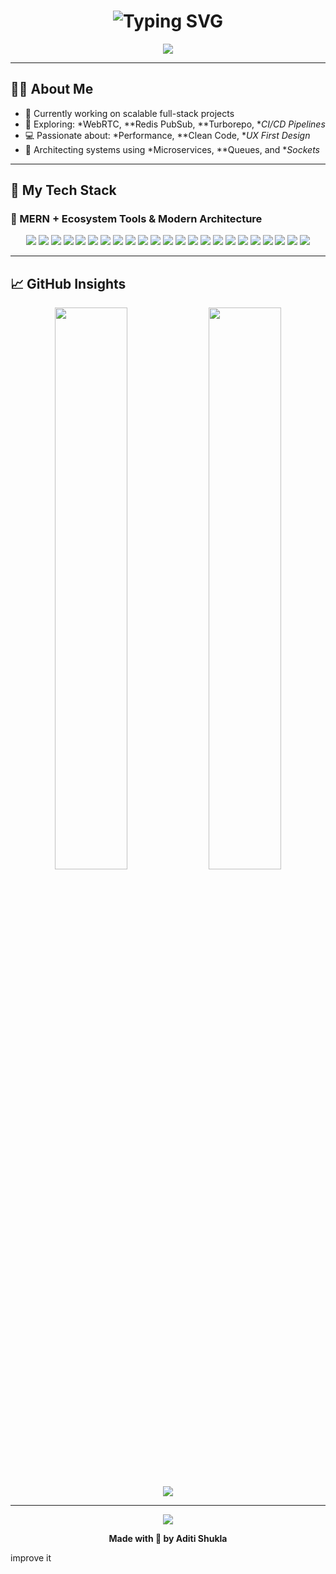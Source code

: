 <!-- Animated Typing Header -->
<h1 align="center">
  <img src="https://readme-typing-svg.demolab.com?font=Fira+Code&weight=500&size=25&pause=1000&color=3FFFA3&center=true&vCenter=true&width=800&lines=Hi+%F0%9F%91%8B%2C+I'm+Aditi+Shukla;Full+Stack+Developer+%7C+MERN+%7C+Next.js+%7C+Redis+%7C+Docker;Building+Fast%2C+Scalable+and+Beautiful+Apps;Welcome+to+my+GitHub+space!+%F0%9F%9A%80" alt="Typing SVG" />
</h1>

<p align="center">
  <img src="https://capsule-render.vercel.app/api?type=waving&color=0:0d1117,100:1DB954&height=150&section=header&text=Welcome%20to%20My%20GitHub!&fontColor=ffffff&fontSize=40&fontAlignY=35" />
</p>

---

## 👩‍💻 About Me

- 🔭 Currently working on scalable full-stack projects  
- 🧠 Exploring: *WebRTC, **Redis PubSub, **Turborepo, **CI/CD Pipelines*  
- 💻 Passionate about: *Performance, **Clean Code, **UX First Design*  
- 🧩 Architecting systems using *Microservices, **Queues, and **Sockets*  

---

## 🧰 My Tech Stack

### 🚀 MERN + Ecosystem Tools & Modern Architecture

<p align="center">
  <!-- Languages -->
  <img src="https://img.shields.io/badge/JavaScript-F7DF1E?style=for-the-badge&logo=javascript&logoColor=black"/>
  <img src="https://img.shields.io/badge/TypeScript-3178C6?style=for-the-badge&logo=typescript&logoColor=white"/>

  <!-- Frontend -->
  <img src="https://img.shields.io/badge/React-61DAFB?style=for-the-badge&logo=react&logoColor=black"/>
  <img src="https://img.shields.io/badge/Next.js-000000?style=for-the-badge&logo=next.js&logoColor=white"/>
  <img src="https://img.shields.io/badge/TailwindCSS-06B6D4?style=for-the-badge&logo=tailwind-css&logoColor=white"/>
  <img src="https://img.shields.io/badge/Shadcn/UI-000000?style=for-the-badge&logo=shadcnui&logoColor=white"/>
  <img src="https://img.shields.io/badge/Zustand-8E44AD?style=for-the-badge&logo=react&logoColor=white"/>

  <!-- Backend -->
  <img src="https://img.shields.io/badge/Node.js-339933?style=for-the-badge&logo=node.js&logoColor=white"/>
  <img src="https://img.shields.io/badge/Express.js-000000?style=for-the-badge&logo=express&logoColor=white"/>
  <img src="https://img.shields.io/badge/Bun-000000?style=for-the-badge&logo=bun&logoColor=white"/>

  <!-- Databases -->
  <img src="https://img.shields.io/badge/MongoDB-47A248?style=for-the-badge&logo=mongodb&logoColor=white"/>
  <img src="https://img.shields.io/badge/PostgreSQL-4169E1?style=for-the-badge&logo=postgresql&logoColor=white"/>
  <img src="https://img.shields.io/badge/Prisma-2D3748?style=for-the-badge&logo=prisma&logoColor=white"/>
  <img src="https://img.shields.io/badge/Redis-DC382D?style=for-the-badge&logo=redis&logoColor=white"/>

  <!-- Infra / DevOps -->
  <img src="https://img.shields.io/badge/Docker-2496ED?style=for-the-badge&logo=docker&logoColor=white"/>
  <img src="https://img.shields.io/badge/Kubernetes-326CE5?style=for-the-badge&logo=kubernetes&logoColor=white"/>
  <img src="https://img.shields.io/badge/Turborepo-000000?style=for-the-badge&logo=vercel&logoColor=white"/>
  <img src="https://img.shields.io/badge/CI/CD-0A0A0A?style=for-the-badge&logo=githubactions&logoColor=white"/>
  <img src="https://img.shields.io/badge/WebSockets-010101?style=for-the-badge&logo=socket.io&logoColor=white"/>
  <img src="https://img.shields.io/badge/Kafka-231F20?style=for-the-badge&logo=apachekafka&logoColor=white"/>

  <!-- Other Tools -->
  <img src="https://img.shields.io/badge/Zod-E10098?style=for-the-badge&logo=zod&logoColor=white"/>
  <img src="https://img.shields.io/badge/OpenAPI-6BA539?style=for-the-badge&logo=openapiinitiative&logoColor=white"/>
  <img src="https://img.shields.io/badge/Microservices-FF9900?style=for-the-badge&logo=cloud&logoColor=white"/>
</p>

---

## 📈 GitHub Insights

<p align="center">
  <img src="https://github-readme-stats.vercel.app/api?username=aditishukla&show_icons=true&theme=tokyonight&border_radius=12" width="48%" />
  <img src="https://github-readme-stats.vercel.app/api/top-langs/?username=aditishukla&layout=compact&theme=tokyonight&border_radius=12" width="48%" />
</p>

<p align="center">
  <img src="https://github-readme-streak-stats.herokuapp.com/?user=aditishukla&theme=tokyonight&hide_border=false&border_radius=12" />
</p>

---

<p align="center">
  <img src="https://capsule-render.vercel.app/api?type=waving&color=0:1DB954,100:0d1117&height=120&section=footer" />
</p>

<p align="center">
  <b>Made with 💖 by Aditi Shukla</b>
</p>
    improve it
